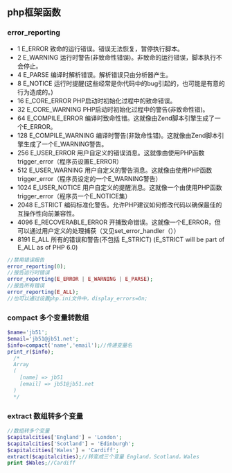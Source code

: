 ## php框架函数

### error_reporting

- 1 E_ERROR 致命的运行错误。错误无法恢复，暂停执行脚本。
- 2 E_WARNING 运行时警告(非致命性错误)。非致命的运行错误，脚本执行不会停止。
- 4 E_PARSE 编译时解析错误。解析错误只由分析器产生。
- 8 E_NOTICE 运行时提醒(这些经常是你代码中的bug引起的，也可能是有意的行为造成的。)
- 16 E_CORE_ERROR PHP启动时初始化过程中的致命错误。
- 32 E_CORE_WARNING PHP启动时初始化过程中的警告(非致命性错)。
- 64 E_COMPILE_ERROR 编译时致命性错。这就像由Zend脚本引擎生成了一个E_ERROR。
- 128 E_COMPILE_WARNING 编译时警告(非致命性错)。这就像由Zend脚本引擎生成了一个E_WARNING警告。
- 256 E_USER_ERROR 用户自定义的错误消息。这就像由使用PHP函数trigger_error（程序员设置E_ERROR）
- 512 E_USER_WARNING 用户自定义的警告消息。这就像由使用PHP函数trigger_error（程序员设定的一个E_WARNING警告）
- 1024 E_USER_NOTICE 用户自定义的提醒消息。这就像一个由使用PHP函数trigger_error（程序员一个E_NOTICE集）
- 2048 E_STRICT 编码标准化警告。允许PHP建议如何修改代码以确保最佳的互操作性向前兼容性。
- 4096 E_RECOVERABLE_ERROR 开捕致命错误。这就像一个E_ERROR，但可以通过用户定义的处理捕获（又见set_error_handler（））
- 8191 E_ALL 所有的错误和警告(不包括 E_STRICT) (E_STRICT will be part of E_ALL as of PHP 6.0)

```php
//禁用错误报告
error_reporting(0);
//报告运行时错误
error_reporting(E_ERROR | E_WARNING | E_PARSE);
//报告所有错误
error_reporting(E_ALL);
//也可以通过设置php.ini文件中，display_errors=On;
```

### compact 多个变量转数组

```php
$name='jb51';
$email='jb51@jb51.net';
$info=compact('name','email');//传递变量名
print_r($info);
  /*
  Array
  (
    [name] => jb51
    [email] => jb51@jb51.net
  )
  */
```

### extract 数组转多个变量

```php
//数组转多个变量
$capitalcities['England'] = 'London';
$capitalcities['Scotland'] = 'Edinburgh';
$capitalcities['Wales'] = 'Cardiff';
extract($capitalcities);//转变成三个变量 England，Scotland，Wales
print $Wales;//Cardiff
```

